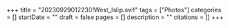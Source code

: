 +++
title = "20230929012230!West_Islip.avif"
tags = ["Photos"]
categories = []
startDate = ""
draft = false
pages = []
description = ""
citations = []
+++
